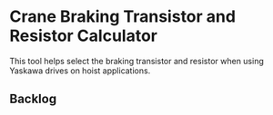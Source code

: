 # Crane Braking Transistor and Resistor Calculator
This tool helps select the braking transistor and resistor when using Yaskawa drives on hoist applications.


## Backlog
